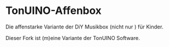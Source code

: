 # TonUINO-Affenbox
Die affenstarke Variante der DiY Musikbox (nicht nur ) für Kinder.

Dieser Fork ist (m)eine Variante der TonUINO Software.
